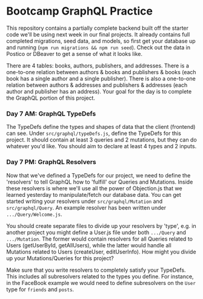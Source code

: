 # Bootcamp GraphQL Practice

This repository contains a partially complete backend built off the starter code we'll be using next week in our final projects. It already contains full completed migrations, seed data, and models, so first get your database up and running (`npm run migrations && npm run seed`). Check out the data in Postico or DBeaver to get a sense of what it looks like.

There are 4 tables: books, authors, publishers, and addresses. There is a one-to-one relation between authors & books and publishers & books (each book has a single author and a single publisher). There is also a one-to-one relation between authors & addresses and publishers & addresses (each author and publisher has an address). Your goal for the day is to complete the GraphQL portion of this project.

### Day 7 AM: GraphQL TypeDefs

The TypeDefs define the types and shapes of data that the client (frontend) can see. Under `src/graphql/typeDefs.js`, define the TypeDefs for this project. It should contain at least 3 queries and 2 mutations, but they can do whatever you'd like. You should aim to declare at least 4 types and 2 inputs.

### Day 7 PM: GraphQL Resolvers

Now that we've defined a TypeDefs for our project, we need to define the 'resolvers' to tell GraphQL how to 'fulfill' our Queries and Mutations. Inside these resolvers is where we'll use all the power of Objection.js that we learned yesterday to manipulate/fetch our database data. You can get started writing your resolvers under `src/graphql/Mutation` and `src/graphql/Query`. An example resolver has been written under `.../Query/Welcome.js`.

You should create separate files to divide up your resolvers by 'type', e.g. in another project you might define a User.js file under both `.../Query` and `.../Mutation`. The former would contain resolvers for all Queries related to Users (getUserById, getAllUsers), while the latter would handle all Mutations related to Users (createUser, editUserInfo). How might you divide up your Mutations/Queries for this project?

Make sure that you write resolvers to completely satisfy your TypeDefs. This includes all subresolvers related to the types you define. For instance, in the FaceBook example we would need to define subresolvers on the `User` type for `friends` and `posts`.